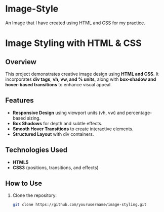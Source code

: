 # Image-Style
An Image that I have created using HTML and CSS for my practice.
# Image Styling with HTML & CSS

## Overview
This project demonstrates creative image design using **HTML and CSS**. It incorporates **div tags**, **vh, vw, and % units**, along with **box-shadow and hover-based transitions** to enhance visual appeal. 

## Features
- **Responsive Design** using viewport units (vh, vw) and percentage-based sizing.
- **Box Shadows** for depth and subtle effects.
- **Smooth Hover Transitions** to create interactive elements.
- **Structured Layout** with div containers.

## Technologies Used
- **HTML5**
- **CSS3** (positions, transitions, and effects)

## How to Use
1. Clone the repository:
   ```bash
   git clone https://github.com/yourusername/image-styling.git
